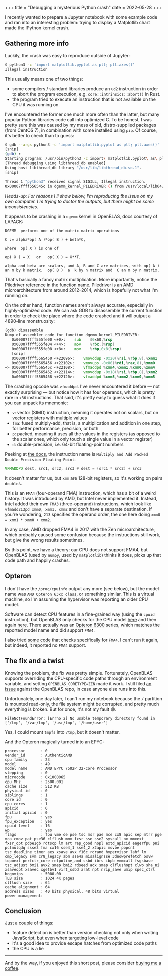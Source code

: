 +++
title = "Debugging a mysterious Python crash"
date = 2022-05-28
+++

I recently wanted to prepare a Jupyter notebook with some example code and ran into an interesting problem: trying to display a Matplotlib chart made the IPython kernel crash.

## Gathering more info

Luckily, the crash was easy to reproduce outside of Jupyter:

```bash
$ python3 -c 'import matplotlib.pyplot as plt; plt.axes()'
Illegal instruction
```

This usually means one of two things:

 - some compilers / standard libraries produce an `ud2` instruction in order to abort the program execution, e.g. `core::intrinsics::abort()` in Rust.
 - the program tried to execute an instruction that is not available on the CPU it was running on.

I've encountered the former one much more often than the latter, but many popular Python libraries code call into optimized C.
To be honest, I was pretty sure this was caused by my mess of old, distro-supplied packages (from CentOS 7), in combination with some installed using `pip`.
Of course, it's better to check than to guess:

```bash
$ gdb --args python3 -c 'import matplotlib.pyplot as plt; plt.axes()'
[snip]
(gdb) r
Starting program: /usr/bin/python3 -c import\ matplotlib.pyplot\ as\ plt\;\ plt.axes\(\)
[Thread debugging using libthread_db enabled]
Using host libthread_db library "/usr/lib/libthread_db.so.1".
[snip]

Thread 1 "python3" received signal SIGILL, Illegal instruction.
0x00007ffff556545c in dgemm_kernel_PILEDRIVER () from /usr/local/lib64/python3.6/site-packages/numpy/core/../../numpy.libs/libopenblasp-r0-8a0c371f.3.13.so
```

_Heads-up: For reasons I'll show below, I'm reproducing the issue on my own computer. I'm trying to doctor the outputs, but there might be some inconsistencies._

It appears to be crashing in a `dgemm` kernel in OpenBLAS, docs courtesy of LAPACK:

```
DGEMM  performs one of the matrix-matrix operations

C := alpha*op( A )*op( B ) + beta*C,

where  op( X ) is one of

op( X ) = X   or   op( X ) = X**T,

alpha and beta are scalars, and A, B and C are matrices, with op( A )
an m by k matrix,  op( B )  a  k by n matrix and  C an m by n matrix.
```

That's basically a fancy matrix multiplication.
More importantly, notice the Piledriver reference in the function name.
Piledriver is an AMD microarchitecture from around 2012&ndash;2014, which is hopefully not what I'm running on.

On the other hand, function names aren't always accurate, especially in highly-optimized code.
We can ask GDB to disassemble the current function in order to check the place where the code crashed and it will output a 4890-line monstruosity:

```asm
(gdb) disassemble
Dump of assembler code for function dgemm_kernel_PILEDRIVER:
   0x00007ffff555fe00 <+0>:    sub    $0x60,%rsp
   0x00007ffff555fe04 <+4>:    mov    %rbx,(%rsp)
   0x00007ffff555fe08 <+8>:    mov    %rbp,0x8(%rsp)
   [snip]
   0x00007ffff5565450 <+22096>:    vmovddup -0x20(%rsi,%rbp,8),%xmm1
   0x00007ffff5565456 <+22102>:    vmovups -0x80(%rdi,%rax,8),%xmm0
=> 0x00007ffff556545c <+22108>:    vfmaddpd %xmm4,%xmm1,%xmm0,%xmm4
   0x00007ffff5565462 <+22114>:    vmovddup -0x18(%rsi,%rbp,8),%xmm2
   0x00007ffff5565468 <+22120>:    vfmaddpd %xmm5,%xmm2,%xmm0,%xmm5
```

The crashing opcode was `vfmaddpd`.
I've never encountered it before &mdash; not exactly surprising &mdash; but notice how it has four operands, which is pretty rare in `x86` instructions.
That said, it's pretty easy to guess what it does if you can unpack its mnemonic:

 - `v`: vector (SIMD) instruction, meaning it operates not on scalars, but on vector registers with multiple values
 - `fma`: fused multiply-add, that is, a multiplication and addition in one step, for better performance, precision, or both
 - `p`: packed, meaning it uses all the values in the registers (as opposed to the scalar ones, which only touch a single value in a vector register)
 - `d`: double-precision, i.e. 64-bit floating-point numbers

Peeking at [the docs](https://www.amd.com/system/files/TechDocs/43479.pdf), the instruction name is `Multiply and Add Packed Double-Precision Floating-Point`:

```asm
VFMADDPD dest, src1, src2, src3 # dest = (src1 * src2) + src3
```

It doesn't matter for us, but `xmm` are 128-bit registers, so it's working on pairs `double`s.

This is an `FMA4` (four-operand FMA) instruction, which has a bit of a weird history.
It was introduced by AMD, but Intel never implemented it.
Instead, Intel added their own `FMA3` (three-operand) instructions, which look like `vfmadd213pd xmm0, xmm1, xmm2` and don't have a separate destination.
If you're wondering, `213` specifies the operand order, the one here doing `xmm0 = xmm1 * xmm0 + xmm2`.

In any case, AMD dropped FMA4 in 2017 with the Zen microarchitecture, which probably caused some confusion because the instructions still work, but give the wrong results sometimes.

By this point, we have a theory: our CPU does not support FMA4, but OpenBLAS (used by `numpy`, used by `matplotlib`) thinks it does, picks up that code path and happily crashes.

## Opteron

I don't have the `/proc/cpuinfo` output any more (see below), but the model name was `AMD Opteron 63xx class`, or something similar.
This is a virtual machine, so I'm assuming the hypervisor was reporting an older CPU model.

Software can detect CPU features in a fine-grained way (using the `cpuid` instruction), but OpenBLAS only checks for the CPU model [here](https://github.com/xianyi/OpenBLAS/blob/d33fc32cf30cf1262030c93fa44c72ca8ab27681/cpuid_x86.c#L1288-L1327) and then again [here](https://github.com/xianyi/OpenBLAS/blob/d33fc32cf30cf1262030c93fa44c72ca8ab27681/driver/others/dynamic.c#L353-L385).
There actually was an [Opteron 6300](https://en.wikipedia.org/wiki/List_of_AMD_Opteron_processors#3300-,_4300-_&_6300-series_Opterons) series, which matches the reported model name and did support `FMA4`.

I also tried [some code](https://gist.github.com/rindeal/81198b1cf8f55c356743#file-cpuid-dump2-c) that checks specifically for `FMA4`.
I can't run it again, but indeed, it reported no `FMA4` support.

## The fix and a twist

Knowing the problem, the fix was pretty simple.
Fortunately, OpenBLAS supports overriding the CPU-specific code paths through an environment variable, and setting `OPENBLAS_CORETYPE=ZEN` made it work.
I still filed [an issue](https://github.com/xianyi/OpenBLAS/issues/3638) against the OpenBLAS repo,
in case anyone else runs into this.

Unfortunately, one day later, I can't run my notebook because the `/` partition is mounted read-only, the file system might be corrupted, and pretty much everything is broken. But for once, it's not my fault 😅.

```
FileNotFoundError: [Errno 2] No usable temporary directory found in ['/tmp', '/var/tmp', '/usr/tmp', '/home/user']
```

Yes, I could mount `tmpfs` into `/tmp`, but it doesn't matter.

And the Opteron magically turned into an EPYC:

```
processor       : 0
vendor_id       : AuthenticAMD
cpu family      : 23
model           : 49
model name      : AMD EPYC 7502P 32-Core Processor
stepping        : 0
microcode       : 0x1000065
cpu MHz         : 2500.001
cache size      : 512 KB
physical id     : 0
siblings        : 1
core id         : 0
cpu cores       : 1
apicid          : 0
initial apicid  : 0
fpu             : yes
fpu_exception   : yes
cpuid level     : 16
wp              : yes
flags           : fpu vme de pse tsc msr pae mce cx8 apic sep mtrr pge mca cmov pat pse36 clflush mmx fxsr sse sse2 syscall nx mmxext fxsr_opt pdpe1gb rdtscp lm art rep_good nopl extd_apicid eagerfpu pni pclmulqdq ssse3 fma cx16 sse4_1 sse4_2 x2apic movbe popcnt tsc_deadline_timer aes xsave avx f16c rdrand hypervisor lahf_lm cmp_legacy svm cr8_legacy abm sse4a misalignsse 3dnowprefetch osvw topoext perfctr_core retpoline_amd ssbd ibrs ibpb vmmcall fsgsbase tsc_adjust bmi1 avx2 smep bmi2 rdseed adx smap clflushopt clwb sha_ni xsaveopt xsavec xgetbv1 virt_ssbd arat npt nrip_save umip spec_ctrl
bogomips        : 5000.00
TLB size        : 1024 4K pages
clflush size    : 64
cache_alignment : 64
address sizes   : 40 bits physical, 48 bits virtual
power management:
```

## Conclusion

Just a couple of things:

 - feature detection is better than version checking not only when writing JavaScript, but even when targeting low-level code
 - it's a good idea to provide escape hatches from optimized code paths
 - the CPU is a lie

 ---

 And by the way, if you enjoyed this short post, please consider [buying me a coffee](https://www.buymeacoffee.com/lnicolaq).
